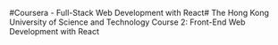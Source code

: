 #Coursera - Full-Stack Web Development with React#
The Hong Kong University of Science and Technology
Course 2: Front-End Web Development with React

